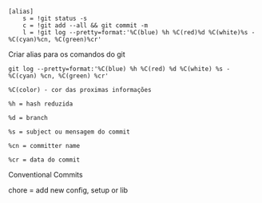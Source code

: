 ```
[alias]
	s = !git status -s
	c = !git add --all && git commit -m
	l = !git log --pretty=format:'%C(blue) %h %C(red)%d %C(white)%s - %C(cyan)%cn, %C(green)%cr'
  ```

Criar alias para os comandos do git

```git log --pretty=format:'%C(blue) %h %C(red) %d %C(white) %s - %C(cyan) %cn, %C(green) %cr'```

```%C(color) - cor das proximas informações```

```%h = hash reduzida```

```%d = branch```

```%s = subject ou mensagem do commit```

```%cn = committer name```

```%cr = data do commit```

Conventional Commits

chore = add new config, setup or lib

